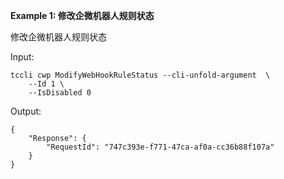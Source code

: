 **Example 1: 修改企微机器人规则状态**

修改企微机器人规则状态

Input: 

```
tccli cwp ModifyWebHookRuleStatus --cli-unfold-argument  \
    --Id 1 \
    --IsDisabled 0
```

Output: 
```
{
    "Response": {
        "RequestId": "747c393e-f771-47ca-af0a-cc36b88f107a"
    }
}
```

